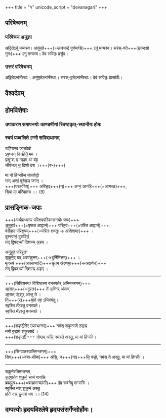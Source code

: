 +++
title = "१"
unicode_script = "devanagari"
+++
## परिषेचनम्
### परिषेचन अनुज्ञा
अदि॒तेऽनु॑ मन्यस्व। अनु॑म॒ते+++(=ऊनचन्द्रे पूर्णमासि)+++ ऽनु॑ मन्यस्व। सर॑स्-वते+++(छान्दसो गुणः)+++ ऽनु॑ मन्यस्व। देव सवितः॒ प्रसु॑व।  

### उत्तरं परिषेचनम्
अदि॒तेऽन्व॑मँस्थाः। अनु॑म॒तेऽन्व॑मँस्थाः। सर॑स्-व॒तेऽन्व॑मँस्थाः। देव॑ सवितः॒ प्रासा॑वीः।  

## वैश्वदेवम्
<div class="js_include" url="../vaishvadevam/"  newLevelForH1="2" includeTitle="false"> </div>  

<div class="js_include" url="../vivAhaH/"  newLevelForH1="2" includeTitle="true"> </div>  


<div class="js_include" url="../vivAhaH/vadhU-prayANam/"  newLevelForH1="2" includeTitle="true"> </div>  

<div class="js_include" url="../vivAhaH/vadhU-praveshaH/"  newLevelForH1="2" includeTitle="true"> </div>  

## होमविशेषाः
### उपाकरण समापनयोः काण्डर्षीणां स्विष्टकृत्-स्थानीयः होमः
<div class="js_include" url="../../../../saMskAra/mantraH/lokAntaram/Rk/sadasaspatim/"  newLevelForH1="4" includeTitle="true"> </div>  

### स्वयं प्रज्वलिते ऽग्नौ समिदाधानम्
उद्दी॑प्यस्व जातवेदो  
ऽप॒घ्नन् निर्ऋ॑तिं॒ मम॑ ।  
प॒शूꣳश् च॒ मह्य॒म् आ व॑ह॒  
जीव॑नञ् च॒ दिशो॑ दश ।+++(र५)+++)  

मा नो॑ हिꣳसीज् जातवेदो॒  
गाम् अश्वं॒ पुरु॑ष॒ञ् जग॑त् ।  
+++(परहवींष्य्)+++ अबि॑भ्र॒द्+++(न्)+++ अग्न॒ आग॑हि+++(=आगच्छ)+++,  
श्रि॒या मा॒ परि॑पातय ।। (9)

<div class="js_include" url="../vivAhaH/sheSha-homAdikam/"  newLevelForH1="2" includeTitle="true"> </div>  

<div class="js_include" url="../../../../saMskAra/mantraH/misc-devas/Rk/dAmpatyam/Arohorum/"  newLevelForH1="2" includeTitle="true"> </div>  

<div class="js_include" url="../../../../saMskAra/mantraH/misc-devas/Rk/dAmpatyam/viShNur_yonim/"  newLevelForH1="2" includeTitle="true"> </div>  


## प्रासङ्गिक-जपाः
+++(अर्थप्राध्वस्य परिक्षवपरिकासनयोः जपः)+++  
अ॒नु॒ह॒वं+++(=पृष्ठत आह्वानं)+++ प॑रिह॒वं+++(=परित आह्वानं)+++  
प॑रीवा॒दं प॑रिक्ष॒पम्+++(=परितः क्षवतुः → अक्षिशब्दः)+++ ।  
दुस्स्व॑प्नं॒ दुरु॑दितं॒  
तद् द्वि॒षद्भ्यो॑ दिशाम्य् अ॒हम् ।  

अनु॑हूतं॒ परि॑हूतꣳ  
श॒कुने॒र् यद् अशा॑कु॒नम्+++(→दुर्निमित्तम्)+++ ।  
मृ॒गस्य॑ +++(अपसव्यादि)+++सृ॒तम् अ॑क्ष्णया॒+++(→अक्षणेन)+++  
तद् द्वि॒षद्भ्यो॑ दिशाम्य् अ॒हम् ।    

____________________
+++(चित्रियस्य/ विशिष्टस्य वनस्पतेर् अभिमन्त्रणम्)+++  
आ॒रात्+++(=दूरतः)+++ ते॑ अ॒ग्निर् अ॑स्त्व्  
आ॒रात् प॑र॒शुर् अ॑स्तु ते ।  
नि॒+++(र्)+++वा॒ते त्वा॒ ऽभिव॑र्षतु।  
स्व॒स्ति ते॑ऽस्तु वनस्पते।  
स्व॒स्ति मे॑ऽस्तु वनस्पते ।  

____________________
+++(शकृद्रीतेर् उपस्थानम्)+++
नम॑श् शकृ॒त्सदे॑ रु॒द्राय॒  
नमो॑ रु॒द्राय॑ शकृ॒त्सदे॑ ।  
+++(शकृत्!)+++ गो॒ष्ठम् अ॑सि॒ नम॑स्ते अस्तु॒, मा मा॑ हिꣳसीः।

____________________
+++(सिग्वातस्याभिमन्त्रणम्)+++  
सिग्+++(=वस्र-सीमा)+++ अ॑सि॒, न+++(ना)+++सि॒ वज्रो॒, नम॑स् ते अस्तु॒, मा मा॑ हिꣳसीः ।  

____________________
शकुनेरभिमन्त्रणम्  
उ॒द्गा॒तेव॑ श॒कुने॒ साम॑ गायसि  
ब्रह्मपु॒त्र+++(=ब्राह्मणाच्छंसी)+++ इ॑व॒ सव॑नेषु शꣳससि ।  
स्व॒स्ति न॑श् श॒कुने॑ अस्तु॒  
प्रति॑ नस् सु॒मना॑ भव ।। (14)

## दम्पत्योः हृदयविश्लेषे हृदयसंसर्गेप्सोर्होमः।
<div class="js_include" url="../../../../saMskAra/mantraH/AdityaH/Rk/prAtar_agnim/"  newLevelForH1="2" includeTitle="true"> </div>  

<div class="js_include" url="../pati-vashIkaraNam/"  newLevelForH1="1" includeTitle="true"> </div>  

<div class="js_include" url="../yaxma-vAraNam/"  newLevelForH1="1" includeTitle="true"> </div>  

<div class="js_include" url="../vivAhaH/vadhU-vAso-dAnam/"  newLevelForH1="1" includeTitle="true"> </div>  

<div class="js_include" url="../upanayanam/"  newLevelForH1="1" includeTitle="true"> </div>  

<div class="js_include" url="../samAvartanam/"  newLevelForH1="1" includeTitle="true"> </div>  

<div class="js_include" url="../madhuparkaH/"  newLevelForH1="1" includeTitle="true"> </div>  

<div class="js_include" url="../garbhiNI-karma/"  newLevelForH1="1" includeTitle="true"> </div>  

<div class="js_include" url="../jAtakarma/"  newLevelForH1="1" includeTitle="true"> </div>  

<div class="js_include" url="../../sUtram/ApastambaH/gRhyam/karmANi/anna-prAshanam/"  newLevelForH1="1" includeTitle="true"> </div>  
